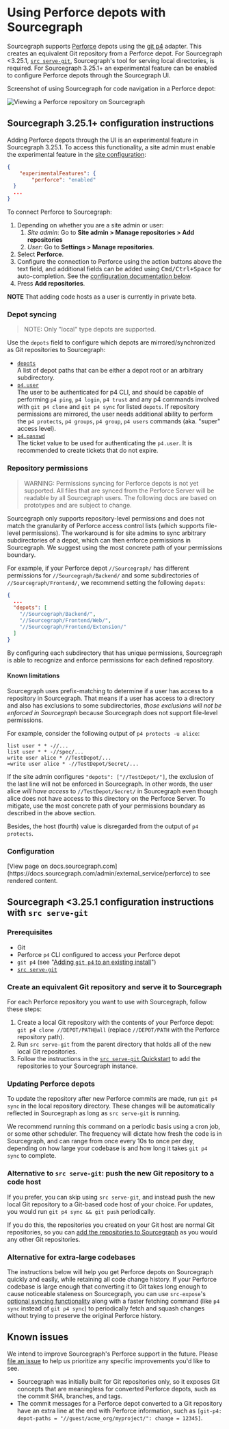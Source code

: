 # Using Perforce depots with Sourcegraph

Sourcegraph supports [Perforce](https://perforce.com) depots using the [git p4](https://git-scm.com/docs/git-p4) adapter. This creates an equivalent Git repository from a Perforce depot. For Sourcegraph <3.25.1, [`src serve-git`](../external_service/src_serve_git.md), Sourcegraph's tool for serving local directories, is required. For Sourcegraph 3.25.1+ an experimental feature can be enabled to configure Perforce depots through the Sourcegraph UI.

Screenshot of using Sourcegraph for code navigation in a Perforce depot:

![Viewing a Perforce repository on Sourcegraph](https://sourcegraphstatic.com/git-p4-example.png)


## Sourcegraph 3.25.1+ configuration instructions

Adding Perforce depots through the UI is an experimental feature in Sourcegraph 3.25.1. To access this functionality, a site admin must enable the experimental feature in the [site configuration](../config/site_config.md):

```json
{
	"experimentalFeatures": {
		"perforce": "enabled"
  }
  ...
}
```

To connect Perforce to Sourcegraph:

1. Depending on whether you are a site admin or user:
   1. *Site admin*: Go to **Site admin > Manage repositories > Add repositories**
   1. *User*: Go to **Settings > Manage repositories**.
1. Select **Perforce**.
1. Configure the connection to Perforce using the action buttons above the text field, and additional fields can be added using <kbd>Cmd/Ctrl+Space</kbd> for auto-completion. See the [configuration documentation below](#configuration).
1. Press **Add repositories**.

**NOTE** That adding code hosts as a user is currently in private beta.

### Depot syncing

> NOTE: Only "local" type depots are supported.

Use the `depots` field to configure which depots are mirrored/synchronized as Git repositories to Sourcegraph:

- [`depots`](perforce.md#depots)<br>A list of depot paths that can be either a depot root or an arbitrary subdirectory.
- [`p4.user`](perforce.md#p4-user)<br>The user to be authenticated for p4 CLI, and should be capable of performing `p4 ping`, `p4 login`, `p4 trust` and any p4 commands involved with `git p4 clone` and `git p4 sync` for listed `depots`. If repository permissions are mirrored, the user needs additional ability to perform the `p4 protects`, `p4 groups`, `p4 group`, `p4 users` commands (aka. "super" access level).
- [`p4.passwd`](perforce.md#p4-passwd)<br>The ticket value to be used for authenticating the `p4.user`. It is recommended to create tickets that do not expire.

### Repository permissions

> WARNING: Permissions syncing for Perforce depots is not yet supported. All files that are synced from the Perforce Server will be readable by all Sourcegraph users. The following docs are based on prototypes and are subject to change.

Sourcegraph only supports repository-level permissions and does not match the granularity of Perforce access control lists (which supports file-level permissions). The workaround is for site admins to sync arbitrary subdirectories of a depot, which can then enforce permissions in Sourcegraph. We suggest using the most concrete path of your permissions boundary.

For example, if your Perforce depot `//Sourcegraph/` has different permissions for `//Sourcegraph/Backend/` and some subdirectories of `//Sourcegraph/Frontend/`, we recommend setting the following `depots`:

```json
{
  ...
  "depots": [
    "//Sourcegraph/Backend/",
    "//Sourcegraph/Frontend/Web/",
    "//Sourcegraph/Frontend/Extension/"
  ]
}
```

By configuring each subdirectory that has unique permissions, Sourcegraph is able to recognize and enforce permissions for each defined repository.

#### Known limitations

Sourcegraph uses prefix-matching to determine if a user has access to a repository in Sourcegraph. That means if a user has access to a directory and also has exclusions to some subdirectories, _those exclusions will not be enforced in Sourcegraph_ because Sourcegraph does not support file-level permissions.

For example, consider the following output of `p4 protects -u alice`:

```
list user * * -//...
list user * * -//spec/...
write user alice * //TestDepot/...
=write user alice * -//TestDepot/Secret/...
```

If the site admin configures `"depots": ["//TestDepot/"]`, the exclusion of the last line will not be enforced in Sourcegraph. In other words, the user alice _will have access_ to `//TestDepot/Secret/` in Sourcegraph even though alice does not have access to this directory on the Perforce Server. To mitigate, use the most concrete path of your permissions boundary as described in the above section.

Besides, the host (fourth) value is disregarded from the output of `p4 protects`.

### Configuration

<div markdown-func=jsonschemadoc jsonschemadoc:path="admin/external_service/perforce.schema.json">[View page on docs.sourcegraph.com](https://docs.sourcegraph.com/admin/external_service/perforce) to see rendered content.</div>

## Sourcegraph <3.25.1 configuration instructions with `src serve-git`

### Prerequisites

- Git
- Perforce `p4` CLI configured to access your Perforce depot
- `git p4` (see "[Adding `git p4` to an existing install](https://git.wiki.kernel.org/index.php/GitP4#Adding_git-p4_to_an_existing_install)")
- [`src serve-git`](../external_service/src_serve_git.md)

### Create an equivalent Git repository and serve it to Sourcegraph

For each Perforce repository you want to use with Sourcegraph, follow these steps:

1. Create a local Git repository with the contents of your Perforce depot: `git p4 clone //DEPOT/PATH@all` (replace `//DEPOT/PATH` with the Perforce repository path).
1. Run `src serve-git` from the parent directory that holds all of the new local Git repositories.
1. Follow the instructions in the [`src serve-git` Quickstart](../external_service/src_serve_git.md#quickstart) to add the repositories to your Sourcegraph instance.

### Updating Perforce depots

To update the repository after new Perforce commits are made, run `git p4 sync` in the local repository directory. These changes will be automatically reflected in Sourcegraph as long as `src serve-git` is running.

We recommend running this command on a periodic basis using a cron job, or some other scheduler. The frequency will dictate how fresh the code is in Sourcegraph, and can range from once every 10s to once per day, depending on how large your codebase is and how long it takes `git p4 sync` to complete.

### Alternative to `src serve-git`: push the new Git repository to a code host

If you prefer, you can skip using `src serve-git`, and instead push the new local Git repository to a Git-based code host of your choice. For updates, you would run `git p4 sync && git push` periodically.

If you do this, the repositories you created on your Git host are normal Git repositories, so you can [add the repositories to Sourcegraph](index.md) as you would any other Git repositories.

### Alternative for extra-large codebases

The instructions below will help you get Perforce depots on Sourcegraph quickly and easily, while retaining all code change history. If your Perforce codebase is large enough that converting it to Git takes long enough to cause noticeable staleness on Sourcegraph, you can use `src-expose`'s [optional syncing functionality](../external_service/non-git.md#syncing-repositories) along with a faster fetching command (like `p4 sync` instead of `git p4 sync`) to periodically fetch and squash changes without trying to preserve the original Perforce history.

## Known issues

We intend to improve Sourcegraph's Perforce support in the future. Please [file an issue](https://github.com/sourcegraph/sourcegraph/issues) to help us prioritize any specific improvements you'd like to see.

- Sourcegraph was initially built for Git repositories only, so it exposes Git concepts that are meaningless for converted Perforce depots, such as the commit SHA, branches, and tags.
- The commit messages for a Perforce depot converted to a Git repository have an extra line at the end with Perforce information, such as `[git-p4: depot-paths = "//guest/acme_org/myproject/": change = 12345]`.
